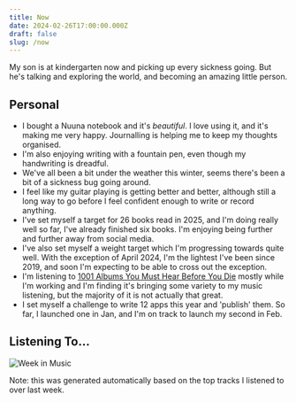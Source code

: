 ```yaml
---
title: Now
date: 2024-02-26T17:00:00.000Z
draft: false
slug: /now
---
```

My son is at kindergarten now and picking up every sickness going. But he's talking and exploring the world, and becoming an amazing little person.

## Personal

- I bought a Nuuna notebook and it's *beautiful*. I love using it, and it's making me very happy. Journalling is helping me to keep my thoughts organised.
- I'm also enjoying writing with a fountain pen, even though my handwriting is dreadful.
- We've all been a bit under the weather this winter, seems there's been a bit of a sickness bug going around.
- I feel like my guitar playing is getting better and better, although still a long way to go before I feel confident enough to write or record anything.
- I've set myself a target for 26 books read in 2025, and I'm doing really well so far, I've already finished six books. I'm enjoying being further and further away from social media.
- I've also set myself a weight target which I'm progressing towards quite well. With the exception of April 2024, I'm the lightest I've been since 2019, and soon I'm expecting to be able to cross out the exception.
- I'm listening to [1001 Albums You Must Hear Before You Die](https://1001albumsgenerator.com/) mostly while I'm working  and I'm finding it's bringing some variety to my music listening, but the majority of it is not actually that great.
- I set myself a challenge to write 12 apps this year and 'publish' them. So far, I launched one in Jan, and I'm on track to launch my second in Feb.

## Listening To...

![Week in Music](/api/week_in_music)

Note: this was generated automatically based on the top tracks I listened to over last week.
